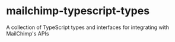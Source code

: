 # mailchimp-typescript-types
 A collection of TypeScript types and interfaces for integrating with MailChimp's APIs
